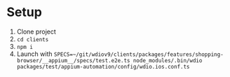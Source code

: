 # Setup

1. Clone project
2. `cd clients`
3. `npm i`
3. Launch with `SPECS=~/git/wdiov9/clients/packages/features/shopping-browser/__appium__/specs/test.e2e.ts node_modules/.bin/wdio packages/test/appium-automation/config/wdio.ios.conf.ts`
